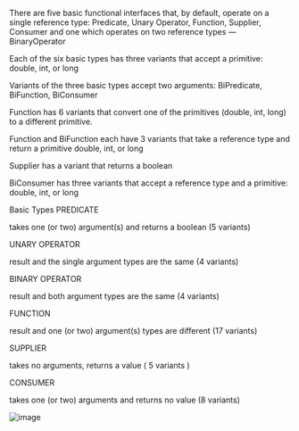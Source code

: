 
There are five basic functional interfaces that, by default, operate on a single reference type: Predicate, Unary Operator, Function, Supplier, Consumer and one which operates on two reference types — BinaryOperator

Each of the six basic types has three variants that accept a primitive: double, int, or long

Variants of the three basic types accept two arguments: BiPredicate, BiFunction, BiConsumer

Function has 6 variants that convert one of the primitives (double, int, long) to a different primitive.

Function and BiFunction each have 3 variants that take a reference type and return a primitive double, int, or long

Supplier has a variant that returns a boolean

BiConsumer has three variants that accept a reference type and a primitive: double, int, or long


Basic Types
PREDICATE                           

takes one (or two) argument(s) and returns a boolean (5 variants)

UNARY OPERATOR             

result and the single argument types are the same (4 variants)

BINARY OPERATOR            

result and both argument types are the same (4 variants)

FUNCTION                             

result and one (or two) argument(s) types are different (17 variants)

SUPPLIER                               

takes no arguments, returns a value ( 5 variants )

CONSUMER                           

takes one (or two) arguments and returns no value (8 variants)

![image](https://user-images.githubusercontent.com/20484835/218272012-674ded12-9462-42f1-ae86-eee52fe1bc6e.png)
